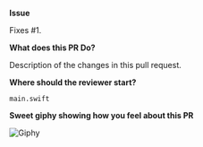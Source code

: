 **Issue**

Fixes #1.

**What does this PR Do?**

Description of the changes in this pull request.

**Where should the reviewer start?**

`main.swift`

**Sweet giphy showing how you feel about this PR**

![Giphy](https://media.giphy.com/media/3ov9jNziFTMfzSumAw/giphy.gif)
